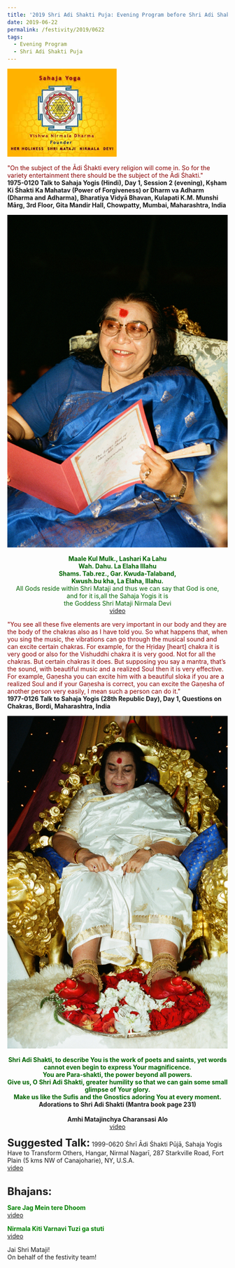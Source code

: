 ```yaml
---
title: '2019 Shri Adi Shakti Puja: Evening Program before Shri Adi Shakti Puja'
date: 2019-06-22
permalink: /festivity/2019/0622
tags:
  - Evening Program
  - Shri Adi Shakti Puja 
---
```


![PICTURE 1](/images/image1.png)

<p>
<font color="DarkRed">"On the subject of the Ādi Śhakti every religion will come in. So for the variety entertainment there should be the subject of the Ādi Śhakti."</font><br>
<b>1975-0120 Talk to Sahaja Yogis (Hindi), Day 1, Session 2 (evening), Kṣham Ki Śhakti Ka Mahatav (Power of Forgiveness) or Dharm va Adharm (Dharma and Adharma), Bharatiya Vidyā Bhavan, Kulapati K.M. Munshi Mārg, 3rd Floor, Gita Mandir Hall, Chowpatty, Mumbai, Maharashtra, India</b>
</p>

<div style="text-align: center"><img src="/images/image110.png" /></div>

<p style="color:DarkGreen; text-align:center;">
<b>Maale Kul Mulk., Lashari Ka Lahu<br>
Wah. Dahu. La Elaha Illahu<br>
Shams. Tab.rez., Gar. Kwuda-Talaband,<br>
Kwush.bu kha, La Elaha, Illahu.</b><br>
All Gods reside within Shri Mataji and thus we can say that God is one,<br>
and for it is,all the Sahaja Yogis it is<br>
the Goddess Shri Mataji Nirmala Devi<br>
<a href="https://www.youtube.com/watch?v=R52efmGoGYQ">video</a>
</p>

<p>
<font color="DarkRed">"You see all these five elements are very important in our body and they are the body of the chakras also as I have told you. So what happens that, when you sing the music, the vibrations can go through the musical sound and can excite certain chakras. For example, for the Hṛiday [heart] chakra it is very good or also for the Vishuddhi chakra it is very good. Not for all the chakras. But certain chakras it does. But supposing you say a mantra, that’s the sound, with beautiful music and a realized Soul then it is very effective. For example, Gaṇesha you can excite him with a beautiful sloka if you are a realized Soul and if your Gaṇesha is correct, you can excite the Gaṇesha of another person very easily, I mean such a person can do it."</font><br>
<b>1977-0126 Talk to Sahaja Yogis (28th Republic Day), Day 1, Questions on Chakras, Bordi, Maharashtra, India</b>
</p>

<div style="text-align: center"><img src="/images/image111.png" /></div>

<p style="text-align:center;">
<font color="DarkGreen"><b>Shri Adi Shakti, to describe You is the work of poets and saints, yet words cannot even begin to express Your magnificence.<br>
You are Para-shakti, the power beyond all powers.<br>
Give us, O Shri Adi Shakti, greater humility so that we can gain some small glimpse of Your glory.<br>
Make us like the Sufis and the Gnostics adoring You at every moment.</b></font><br>
<b>Adorations to Shri Adi Shakti (Mantra book page 231)</b><br>
<br>
<b>Amhi Matajinchya Charansasi Alo</b><br>
<a href="https://www.youtube.com/watch?v=HFCi8x1GiPI&feature=youtu.be">video</a>
</p>

<font size="+2"><b>Suggested Talk:</b></font> 1999-0620 Śhrī Ādi Śhakti Pūjā, Sahaja Yogis Have to Transform Others, Hangar, Nirmal Nagarī, 287 Starkville Road, Fort Plain (5 kms NW of Canajoharie), NY, U.S.A.<br><a href="https://www.youtube.com/watch?v=aN-Z4JjZqx4"> video</a><br>

<br>
<font size="+2"><b>Bhajans:</b></font>

<p>
<font color="green"><b>Sare Jag Mein tere Dhoom</b></font><br>
<a href="https://www.youtube.com/watch?v=arW9AP5V3tI"> video</a><br>
</p>

<p>
<font color="green"><b>Nirmala Kiti Varnavi Tuzi ga stuti</b></font><br>
<a href="https://www.youtube.com/watch?v=0AzZO9vlF8M">video</a>
</p>

Jai Shri Mataji!<br>
On behalf of the festivity team!
